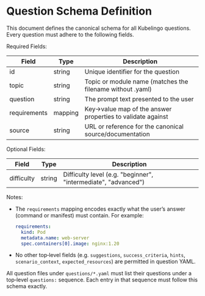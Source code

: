 # Question Schema Definition

This document defines the canonical schema for all Kubelingo questions.  Every question must adhere to the following fields.

Required Fields:

| Field        | Type    | Description                                              |
|--------------|---------|----------------------------------------------------------|
| id           | string  | Unique identifier for the question                       |
| topic        | string  | Topic or module name (matches the filename without .yaml)|
| question     | string  | The prompt text presented to the user                    |
| requirements | mapping | Key→value map of the answer properties to validate against |
| source       | string  | URL or reference for the canonical source/documentation  |

Optional Fields:

| Field      | Type    | Description                                         |
|------------|---------|-----------------------------------------------------|
| difficulty | string  | Difficulty level (e.g. "beginner", "intermediate", "advanced") |

Notes:
- The `requirements` mapping encodes exactly what the user’s answer (command or manifest) must contain.  For example:
  
  ```yaml
  requirements:
    kind: Pod
    metadata.name: web-server
    spec.containers[0].image: nginx:1.20
  ```
  
- No other top‐level fields (e.g. `suggestions`, `success_criteria`, `hints`, `scenario_context`, `expected_resources`) are permitted in question YAML.
  
All question files under `questions/*.yaml` must list their questions under a top‐level `questions:` sequence.  Each entry in that sequence must follow this schema exactly.